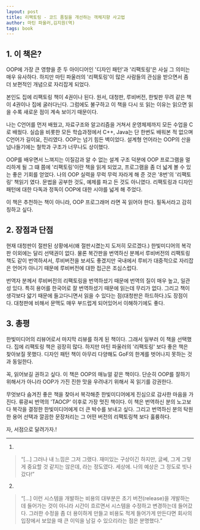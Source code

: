 ```yaml
---
layout: post
title: 리팩토링 - 코드 품질을 개선하는 객체지향 사고법
author: 마틴 파울러,김지원(역)
tags: book
---
```


## 1. 이 책은?

OOP에 가장 큰 영향을 준 두 아이디어인 '디자인 패턴'과 '리팩토링'은 사실 그 의미는 매우 유사하다. 하지만 마틴 파울러의 '리팩토링'이  많은 사람들의 관심을 받으면서 좀 더 보편적인 개념으로 자리잡게 되었다.

본인도 집에 리팩토링 책이 4권이나 된다. 원서, 대청판, 루비버전, 한빛판 무려 같은 책이 4권이나 집에 굴러다닌다. 그럼에도 불구하고 이 책을 다시 또 읽는 이유는 읽으면 읽을 수록 새로운 점이 계속 보이기 때문이다.

나는 C언어를 먼저 배웠고, 자료구조와 알고리즘을 거쳐서 운영체제까지 모든 수업을 C로 배웠다. 실습을 비롯한 모든 학습과정에서 C++, Java는 단 한번도 배워본 적 없으며 C언어가 길이요, 진리였다. OOP는 넘기 힘든 벽이었다. 설계형 언어라는 OOP의 산을 넘나들기에는 철학과 구조가 너무나도 상이했다.

OOP를 배우면서 느껴지는 이질감과 알 수 없는 설계 구조 덕분에 OOP 프로그램을 멀리하게 될 그 떄 쯤에 '리팩토링'이란 책을 읽게 되었고, 프로그램을 좀 더 넓게 볼 수 있는 좋은 기회를 얻었다. 나의 OOP 실력을 무럭 무럭 자라게 해 준 것은 '8번'의 '리팩토링' 책읽기 였다. 문법을 공부한 것도, 예제를 파고 든 것도 아니였다. 리팩토링과 디자인 패턴에 대한 다독과 정독이 OOP에 대한 시야를 넓게 해 주었다.

이 책은 추천하는 책이 아니라, OOP 프로그래머 라면 꼭 읽어야 한다. 필독서라고 감히 칭하고 싶다.


## 2. 장점과 단점

현재 대청판이 절판된 상황에서(왜 절판시켰는지 도저히 모르겠다.) 한빛미디어의 복각판 이외에는 달리 선택권이 없다. 물론 복간판을 번역하신 분께서 루비버전의 리팩토링 책도 같이 번역하셔서, 루비버전을 보셔도 좋겠지만 국내에서 루비가 대중적으로 자리잡은 언어가 아니기 때문에 루비버전에 대한 접근은 조심스럽다.

번역자 분께서 루비버전의 리팩토링을 번역하셨기 때문에 번역의 질이 매우 높고, 일관성 있다. 특히 용어를 한국어로 잘 번역하셨기 때문에 읽는데 무리가 없다. 그리고 책이 생각보다 얇기 때문에 들고다니면서 읽을 수 있다는 점(대청판은 하드하다.)도 장점이다. 대청판에 비해서 문맥도 매우 부드럽게 되어있어서 이해하기에도 좋다.



## 3. 총평

한빛미디어의 리뷰어로서 마지막 리뷰를 하게 된 책이다. 그래서 일부러 이 책을 선택했다. 집에 리팩토링 책은 굉장히 많다. 하지만 마틴 파울러의 '리팩토링' 보다 좋은 책은 찾아보질 못했다. 디자인 패턴 책이 아무리 다양해도 GoF의 한계를 벗어나지 못하는 것과 동일한다.

꼭, 읽어보길 권하고 싶다. 이 책은 OOP의 매뉴얼 같은 책이다. 단순히 OOP를 잘하기 위해서가 아니라 OOP가 가진 진한 맛을 우려내기 위해서 꼭 읽기를 강권한다. 

무엇보다 숨겨진 좋은 책을 찾아서 복각해준 한빛미디어에게 진심으로 감사한 마음을 가진다. 류광씨 번역의 'TAOCP' 이후로 가장 멋진 책이다. 이 책은 번역하신 분의 노고보다 복각을 결정한 한빛미디어에게 더 큰 박수를 보내고 싶다. 그리고 번역하신 분의 탁원한 용어 선택과 깔끔한 문장처리는 그 어떤 버전의 리팩토링책 보다 훌륭하다.

자, 서점으로 달려가자.!

----

1. 
> “[...] 그러나 내 느낌은 그저 그랬다. 재미있는 구상이긴 하지만, 글쎄, 그게 그렇게 중요할 것 같지는 않은데, 라는 정도였다. 세상에. 나의 예상은 그 정도로 빗나갔다!” 

2. 
> “[...] 이런 시스템을 개발하는 비용의 대부분은 초기 버전(release)을 개발하는데 들어가는 것이 아니라 시간이 흐르면서 시스템을 수정하고 변경하는데 들어갔다. 그러한 수정을 좀 더 용이하게 만들고 비용도 적게 들어가게 만든다면 회사의 입장에서 보았을 때 큰 이익을 남길 수 있으리라는 점은 분명했다.”
